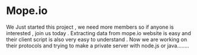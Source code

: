 # Mope.io
We Just started this project , we need more members so if anyone is interested , join us today .
Extracting data from mope.io website is easy and their client script is also very easy to understand . Now we are working on their protocols and trying to make a private server with node.js or java........
